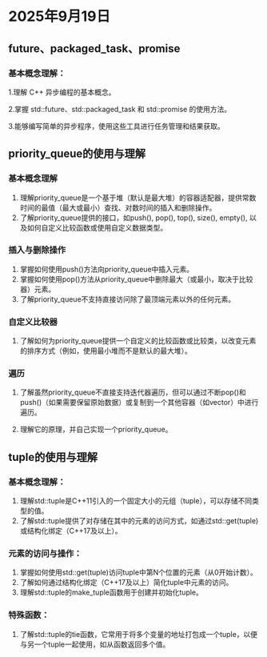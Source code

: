 # 2025年9月19日

## future、packaged_task、promise

### 基本概念理解：

1.理解 C++ 异步编程的基本概念。

2.掌握 std::future、std::packaged_task 和 std::promise 的使用方法。

3.能够编写简单的异步程序，使用这些工具进行任务管理和结果获取。

## priority_queue的使用与理解

### 基本概念理解

1. 理解priority_queue是一个基于堆（默认是最大堆）的容器适配器，提供常数时间的最值（最大或最小）查找、对数时间的插入和删除操作。
2. 了解priority_queue提供的接口，如push(), pop(), top(), size(), empty(), 以及如何自定义比较函数或使用自定义数据类型。

### 插入与删除操作

1. 掌握如何使用push()方法向priority_queue中插入元素。
2. 掌握如何使用pop()方法从priority_queue中删除最大（或最小，取决于比较器）元素。
3. 了解priority_queue不支持直接访问除了最顶端元素以外的任何元素。

### 自定义比较器

1. 了解如何为priority_queue提供一个自定义的比较函数或比较类，以改变元素的排序方式（例如，使用最小堆而不是默认的最大堆）。

### 遍历

1. 了解虽然priority_queue不直接支持迭代器遍历，但可以通过不断pop()和push()（如果需要保留原始数据）或复制到一个其他容器（如vector）中进行遍历。

1. 理解它的原理，并自己实现一个priority_queue。

## tuple的使用与理解

### 基本概念理解：

1. 理解std::tuple是C++11引入的一个固定大小的元组（tuple），可以存储不同类型的值。
2. 了解std::tuple提供了对存储在其中的元素的访问方式，如通过std::get<N>(tuple)或结构化绑定（C++17及以上）。

### 元素的访问与操作：

1. 掌握如何使用std::get<N>(tuple)访问tuple中第N个位置的元素（从0开始计数）。
2. 了解如何通过结构化绑定（C++17及以上）简化tuple中元素的访问。
3. 理解std::tuple的make_tuple函数用于创建并初始化tuple。

### 特殊函数：

1. 了解std::tuple的tie函数，它常用于将多个变量的地址打包成一个tuple，以便与另一个tuple一起使用，如从函数返回多个值。